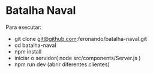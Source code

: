 # Batalha Naval

Para executar:
- git clone git@github.com:feronando/batalha-naval.git
- cd batalha-naval
- npm install
- iniciar o servidor( node src/components/Server.js )
- npm run dev (abrir diferentes clientes)
